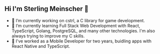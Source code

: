 ## Hi I'm Sterling Meinscher 👋

- 🔭 I’m currently working on cstrl, a C library for game development.
- 🌱 I’m currently learning Full Stack Web Development with React, TypeScript, Golang, PostgreSQL, and many other technologies. I'm also always trying to improve my C skills.
- 📱 I've worked as a Mobile Developer for two years, buidling apps with React Native and TypeScript.

<!--
**smeinscher/smeinscher** is a ✨ _special_ ✨ repository because its `README.md` (this file) appears on your GitHub profile.

Here are some ideas to get you started:

- 🔭 I’m currently working on ...
- 🌱 I’m currently learning ...
- 👯 I’m looking to collaborate on ...
- 🤔 I’m looking for help with ...
- 💬 Ask me about ...
- 📫 How to reach me: ...
- 😄 Pronouns: ...
- ⚡ Fun fact: ...
-->
